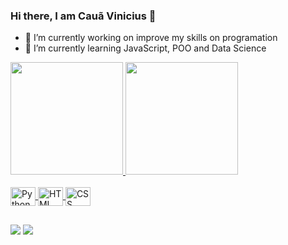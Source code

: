 ### Hi there, I am Cauã Vinicius 👋

- 🔭 I’m currently working on improve my skills on programation
- 🌱 I’m currently learning JavaScript, POO and Data Science

<div>
  <a href=https://github.com/Caua-Vinicius>
  <img height="180em" src="https://github-readme-stats.vercel.app/api?username=Caua-Vinicius&show_icons=true&theme=dark&include_all_commits=True"/>
  <img height="180em" src="https://github-readme-stats.vercel.app/api/top-langs/?username=Caua-Vinicius&layout=compact&theme=dark"/>
</div>

<div style="diplay: inline_block"><br>
  <img align=center alt = "Python" height="30" width = "40" src="https://cdn.jsdelivr.net/gh/devicons/devicon/icons/python/python-original.svg" /> 
  <img align=center alt = "HTML" height="30" width = "40" src="https://cdn.jsdelivr.net/gh/devicons/devicon/icons/html5/html5-original.svg" />
  <img align=center alt = "CSS" height="30" width = "40" src="https://cdn.jsdelivr.net/gh/devicons/devicon/icons/css3/css3-original.svg" />
          
</div>
 
 ##
  
<div>
  <a href= "https://www.instagram.com/caua_vinicius_/" target="_blank"><img src="https://img.shields.io/badge/Instagram-E4405F?style=for-the-badge&logo=instagram&logoColor=white" target="_blank"></a>
  <a href= "https://www.linkedin.com/in/cauã-vinicius/" target="_blank"><img src="https://img.shields.io/badge/LinkedIn-0077B5?style=for-the-badge&logo=linkedin&logoColor=white" target="_blank"></a>
</div>
